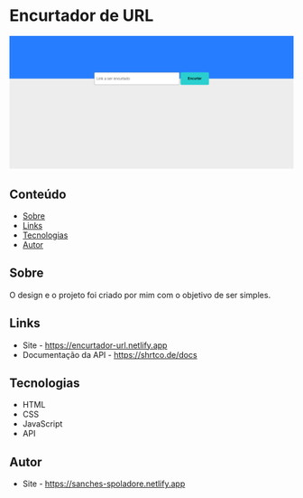 # Encurtador de URL

![](./.github/preview.png)

## Conteúdo
- [Sobre](#sobre)
- [Links](#links)
- [Tecnologias](#tecnologias)
- [Autor](#autor)

## Sobre
O design e o projeto foi criado por mim com o objetivo de ser simples.

## Links
- Site - https://encurtador-url.netlify.app
- Documentação da API - https://shrtco.de/docs

## Tecnologias
- HTML
- CSS
- JavaScript
- API

## Autor
- Site - https://sanches-spoladore.netlify.app